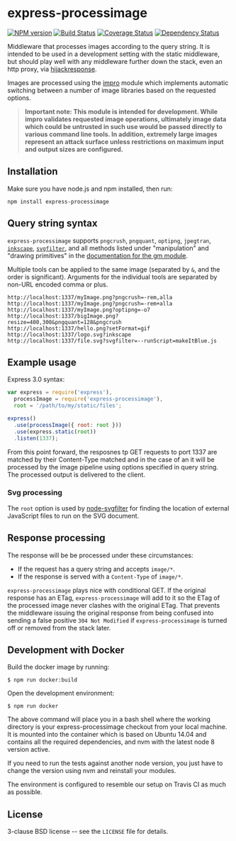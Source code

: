 # express-processimage

[![NPM version](https://badge.fury.io/js/express-processimage.svg)](http://badge.fury.io/js/express-processimage)
[![Build Status](https://github.com/papandreou/express-processimage/workflows/tests/badge.svg)](https://github.com/papandreou/express-processimage/actions)
[![Coverage Status](https://coveralls.io/repos/papandreou/express-processimage/badge.svg)](https://coveralls.io/r/papandreou/express-processimage)
[![Dependency Status](https://david-dm.org/papandreou/express-processimage.svg)](https://david-dm.org/papandreou/express-processimage)

Middleware that processes images according to the query string.
It is intended to be used in a development setting with the static
middleware, but should play well with any middleware further down
the stack, even an http proxy, via
[hijackresponse](https://github.com/gustavnikolaj/hijackresponse).

Images are processed using the [impro](https://github.com/papandreou/impro)
module which implements automatic switching between a number of image
libraries based on the requested options.

> **Important note: This module is intended for development. While impro
> validates requested image operations, ultimately image data which could
> be untrusted in such use would be passed directly to various command line
> tools. In addition, extremely large images represent an attack surface
> unless restrictions on maximum input and output sizes are configured.**

## Installation

Make sure you have node.js and npm installed, then run:

    npm install express-processimage

## Query string syntax

`express-processimage` supports `pngcrush`, `pngquant`, `optipng`,
`jpegtran`, <a
href="https://github.com/papandreou/node-inkscape">`inkscape`</a>, <a
href="https://github.com/papandreou/node-svgfilter">`svgfilter`</a>,
and all methods listed under "manipulation" and "drawing primitives"
in the <a href="https://github.com/aheckmann/gm#methods">documentation
for the gm module</a>.

Multiple tools can be applied to the same image (separated by `&`, and
the order is significant). Arguments for the individual tools are
separated by non-URL encoded comma or plus.

```
http://localhost:1337/myImage.png?pngcrush=-rem,alla
http://localhost:1337/myImage.png?pngcrush=-rem+alla
http://localhost:1337/myImage.png?optipng=-o7
http://localhost:1337/bigImage.png?resize=400,300&pngquant=128&pngcrush
http://localhost:1337/hello.png?setFormat=gif
http://localhost:1337/logo.svg?inkscape
http://localhost:1337/file.svg?svgfilter=--runScript=makeItBlue.js
```

## Example usage

Express 3.0 syntax:

```javascript
var express = require('express'),
  processImage = require('express-processimage'),
  root = '/path/to/my/static/files';

express()
  .use(processImage({ root: root }))
  .use(express.static(root))
  .listen(1337);
```

From this point forward, the resposnes tp GET requests to port 1337 are
matched by their Content-Type matched and in the case of an it will be
processed by the image pipeline using options specified in query string.
The processed output is delivered to the client.

### Svg processing

The `root` option is used by <a
href="https://github.com/papandreou/node-svgfilter">node-svgfilter</a>
for finding the location of external JavaScript files to run on the SVG document.

## Response processing

The response will be be processed under these circumstances:

- If the request has a query string and accepts `image/*`.
- If the response is served with a `Content-Type` of `image/*`.

`express-processimage` plays nice with conditional GET. If the
original response has an ETag, `express-processimage` will add to it
so the ETag of the processed image never clashes with the original
ETag. That prevents the middleware issuing the original response from
being confused into sending a false positive `304 Not Modified` if
`express-processimage` is turned off or removed from the stack later.

## Development with Docker

Build the docker image by running:

```
$ npm run docker:build
```

Open the development environment:

```
$ npm run docker
```

The above command will place you in a bash shell where the working directory is
your express-processimage checkout from your local machine. It is mounted into
the container which is based on Ubuntu 14.04 and contains all the required
dependencies, and nvm with the latest node 8 version active.

If you need to run the tests against another node version, you just have to
change the version using nvm and reinstall your modules.

The environment is configured to resemble our setup on Travis CI as much as
possible.

## License

3-clause BSD license -- see the `LICENSE` file for details.
